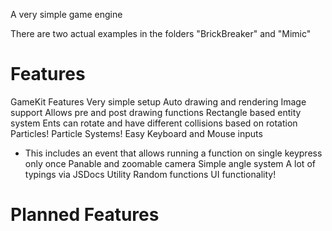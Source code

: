 A very simple game engine

There are two actual examples in the folders "BrickBreaker" and "Mimic"

# Features 
GameKit Features
Very simple setup
Auto drawing and rendering
Image support
Allows pre and post drawing functions
Rectangle based entity system
Ents can rotate and have different collisions based on rotation
Particles!
Particle Systems!
Easy Keyboard and Mouse inputs
 - This includes an event that allows running 
   a function on single keypress only once
Panable and zoomable camera
Simple angle system
A lot of typings via JSDocs
Utility Random functions
UI functionality!

# Planned Features
